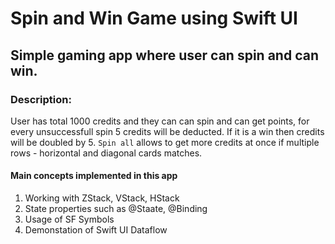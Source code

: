 # Spin and Win Game using Swift UI
## Simple gaming app where user can spin and can win.
### Description:
User has total 1000 credits and they can can spin and can get points, for every unsuccessfull spin 5 credits will be deducted. If it is a win then credits will be doubled by 5. `Spin all` allows to get more credits at once if multiple rows - horizontal and diagonal cards matches.
#### Main concepts implemented in this app
1. Working with ZStack, VStack, HStack
2. State properties such as @Staate, @Binding
3. Usage of SF Symbols
4. Demonstation of Swift UI Dataflow
